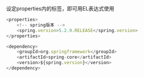 设定properties内的标签，即可用EL表达式使用

```javascript
<properties>
    <!-- spring版本 -->
    <spring.version>5.2.9.RELEASE</spring.version>
</properties>
```



```javascript
<dependency>
    <groupId>org.springframework</groupId>
    <artifactId>spring-core</artifactId>
    <version>${spring.version}</version>
</dependency>
```

